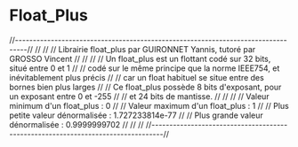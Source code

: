 # Float_Plus

//---------------------------------------------------------------------------------//
//																				                                         //
//  Librairie float_plus par GUIRONNET Yannis, tutoré par GROSSO Vincent		       //
// 																			                                      	   //
//  Un float_plus est un flottant codé sur 32 bits, situé entre 0 et 1			       //
//  codé sur le même principe que la norme IEEE754, et inévitablement plus précis  //
//  car un float habituel se situe entre des bornes bien plus larges			         //
//  Ce float_plus possède 8 bits d'exposant, pour un exposant entre 0 et -255	     //
//  et 24 bits de mantisse.													                          	   //
// 																				                                         //
//  Valeur minimum d'un float_plus  : 0										                    	   //
//  Valeur maximum d'un float_plus  : 1											                       //
//  Plus petite valeur dénormalisée : 1.727233814e-77							                 //
//  Plus grande valeur dénormalisée : 0.9999999702								                 //
//																				                                         //
//---------------------------------------------------------------------------------//
